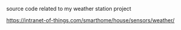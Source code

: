 source code related to my weather station project

https://intranet-of-things.com/smarthome/house/sensors/weather/
